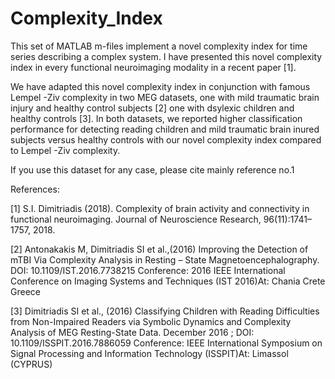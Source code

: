 # Complexity_Index


This set of MATLAB m-files implement a novel complexity index for time series describing a complex system.
I have presented this novel complexity index in every functional neuroimaging modality in a recent paper [1].

We have adapted this novel complexity index in conjunction with famous Lempel -Ziv complexity
in two MEG datasets,  one with mild traumatic brain injury and healthy control subjects [2]
one with dsylexic children and healthy controls [3].
In both datasets, we reported higher classification performance for detecting reading children and
mild traumatic brain inured subjects versus healthy controls with our novel complexity index
compared to Lempel -Ziv complexity.

If you use this dataset for any case, please cite mainly reference no.1

References:

[1] S.I. Dimitriadis (2018). Complexity of brain activity and connectivity in functional neuroimaging. Journal of Neuroscience
Research, 96(11):1741–1757, 2018.

[2] Antonakakis M, Dimitriadis SI et al.,(2016) Improving the Detection of mTBI Via Complexity Analysis in Resting – State Magnetoencephalography.
   DOI: 10.1109/IST.2016.7738215
Conference: 2016 IEEE International Conference on Imaging Systems and Techniques (IST 2016)At: Chania Crete Greece

[3] Dimitriadis SI et al., (2016) Classifying Children with Reading Difficulties from Non-Impaired Readers via Symbolic Dynamics and Complexity Analysis of MEG Resting-State Data.
December 2016 ; DOI: 10.1109/ISSPIT.2016.7886059
Conference: IEEE International Symposium on Signal Processing and Information Technology (ISSPIT)At: Limassol (CYPRUS)
